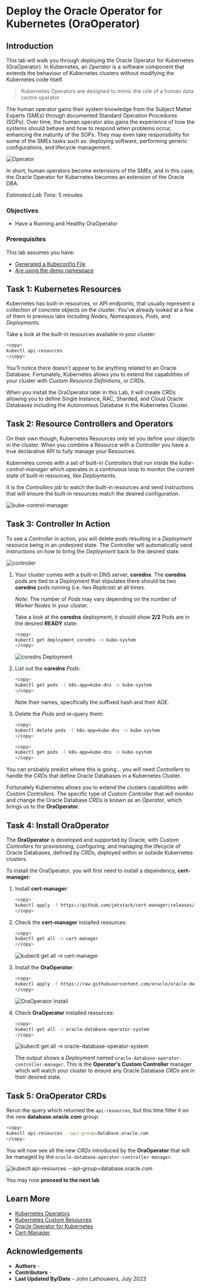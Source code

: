 # Deploy the Oracle Operator for Kubernetes (OraOperator)

## Introduction

This lab will walk you through deploying the Oracle Operator for Kubernetes (OraOperator).  In Kubernetes, an *Operator* is a software component that extends the behaviour of Kubernetes clusters without modifying the Kubernetes code itself.  

> Kubernetes Operators are designed to mimic the role of a human data centre operator

The human operator gains their system knowledge from the Subject Matter Experts (SMEs) through documented Standard Operation Procedures (SOPs).  Over time, the human operator also gains the experience of how the systems should behave and how to respond when problems occur, enhancing the maturity of the SOPs.  They may even take responsibility for some of the SMEs tasks such as: deploying software, performing generic configurations, and lifecycle management.

![Operator](images/dba_oper_dev.png "Operator")

In short, human operators become extensions of the SMEs, and in this case, the Oracle Operator for Kubernetes becomes an extension of the Oracle DBA.

*Estimated Lab Time:* 5 minutes

### Objectives

* Have a Running and Healthy OraOperator

### Prerequisites

This lab assumes you have:

* [Generated a Kubeconfig File](?lab=access-cluster)
* [Are using the demo namespace](?lab=access-cluster#Task3:ChangethedefaultNamespaceContext)

## Task 1: Kubernetes Resources

Kubernetes has built-in resources, or API endpoints, that usually represent a collection of concrete objects on the cluster.  You've already looked at a few of them in previous labs including *Nodes*, *Namespaces*, *Pods*, and *Deployments*.

Take a look at the built-in resources available in your cluster:

```bash
<copy>
kubectl api-resources
</copy>
```

You'll notice there doesn't appear to be anything related to an Oracle Database.  Fortunately, Kubernetes allows you to extend the capabilities of your cluster with *Custom Resource Definitions*, or *CRDs*.

When you install the OraOperator later in this Lab, it will create *CRDs* allowing you to define Single Instance, RAC, Sharded, and Cloud Oracle Databases including the Autonomous Database in the Kubernetes Cluster.

## Task 2: Resource Controllers and Operators

On their own though, Kubernetes Resources only let you define your objects in the cluster.  When you combine a Resource with a *Controller* you have a true declarative API to fully manage your Resources.

Kubernetes comes with a set of built-in *Controllers* that run inside the *kube-control-manager* which operates in a continuous loop to monitor the current state of built-in resources, like *Deployments*.  

It is the *Controllers* job to watch the built-in resources and send instructions that will ensure the built-in resources match the desired configuration.

![kube-control-manager](images/kube-control-manager.png "kube-control-manager")

## Task 3: Controller In Action

To see a *Controller* in action, you will delete pods resulting in a *Deployment* resource being in an undesired state.  The Controller will automatically send instructions on how to bring the *Deployment* back to the desired state.

![controller](images/controller.png "controller")

1. Your cluster comes with a built-in DNS server, **coredns**.  The **coredns** pods are tied to a *Deployment* that stipulates there should be two **coredns** pods running (i.e. two *Replicas*) at all times.  

    *Note*: The number of *Pods* may vary depending on the number of *Worker Nodes* in your cluster.

    Take a look at the **coredns** deployment, it should show **2/2** Pods are in the desired **READY** state:

    ```bash
    <copy>
    kubectl get deployment coredns -n kube-system
    </copy>
    ```

    ![coredns Deployment](images/coredns_deployment.png "coredns Deployment")

2. List out the **coredns** *Pods*:

    ```bash
    <copy>
    kubectl get pods -l k8s-app=kube-dns -n kube-system
    </copy>
    ```

    Note their names, specifically the suffixed hash and their AGE.  

3. Delete the *Pods* and re-query them:

    ```bash
    <copy>
    kubectl delete pods -l k8s-app=kube-dns -n kube-system
    </copy>
    ```

    ```bash
    <copy>
    kubectl get pods -l k8s-app=kube-dns -n kube-system
    </copy>
    ```

You can probably predict where this is going... you will need *Controllers* to handle the *CRDs* that define Oracle Databases in a Kubernetes Cluster.  

Fortunately Kubernetes allows you to extend the clusters capabilities with *Custom Controllers*.  The specific type of *Custom Controller* that will monitor and change the Oracle Database *CRDs* is known as an *Operator*, which brings us to the **OraOperator**.

## Task 4: Install OraOperator

The **OraOperator** is developed and supported by Oracle, with *Custom Controllers* for provisioning, configuring, and managing the lifecycle of Oracle Databases, defined by *CRDs*, deployed within or outside Kubernetes clusters.

To install the OraOperator, you will first need to install a dependency, **cert-manager**:

1. Install **cert-manager**:

    ```bash
    <copy>
    kubectl apply -f https://github.com/jetstack/cert-manager/releases/latest/download/cert-manager.yaml
    </copy>
    ```

2. Check the **cert-manager** installed resources:

    ```bash
    <copy>
    kubectl get all -n cert-manager
    </copy>
    ```

    ![kubectl get all -n cert-manager](images/kubectl_cert_manager.png "kubectl get all -n cert-manager")

3. Install the **OraOperator**:

    ```bash
    <copy>
    kubectl apply -f https://raw.githubusercontent.com/oracle/oracle-database-operator/main/oracle-database-operator.yaml
    </copy>
    ```

    ![OraOperator Install](images/oraoperator_install.png "OraOperator Install")

4. Check **OraOperator** installed resources:

    ```bash
    <copy>
    kubectl get all -n oracle-database-operator-system
    </copy>
    ```

    ![kubectl get all -n oracle-database-operator-system](images/kubectl_oraoper.png "kubectl get all -n oracle-database-operator-system")

    The output shows a *Deployment* named `oracle-database-operator-controller-manager`. This is the **Operator's Custom Controller** manager which will watch your cluster to ensure any Oracle Database *CRDs* are in their desired state.

## Task 5: OraOperator CRDs

Rerun the query which returned the `api-resources`, but this time filter it on the new **database.oracle.com** group:

```bash
<copy>
kubectl api-resources --api-group=database.oracle.com
</copy>
```

You will now see all the new *CRDs* introduced by the **OraOperator** that will be managed by the `oracle-database-operator-controller-manager`.

![kubectl api-resources --api-group=database.oracle.com](images/oraoperator_crds.png "kubectl api-resources --api-group=database.oracle.com")

You may now **proceed to the next lab**

## Learn More

* [Kubernetes Operators](https://kubernetes.io/docs/concepts/extend-kubernetes/operator/)
* [Kubernetes Custom Resources](https://kubernetes.io/docs/concepts/extend-kubernetes/api-extension/custom-resources/)
* [Oracle Operator for Kubernetes](https://github.com/oracle/oracle-database-operator)
* [Cert-Manager](https://cert-manager.io/)

## Acknowledgements

* **Authors** - [](var:authors)
* **Contributors** - [](var:contributors)
* **Last Updated By/Date** - John Lathouwers, July 2023
